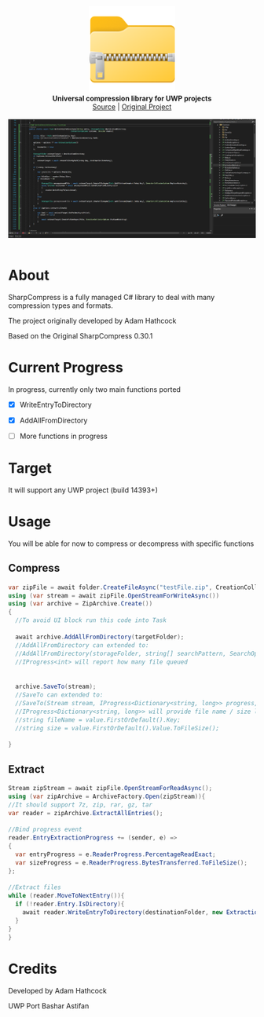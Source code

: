 <p align="center">
  <img src="assets/logo.png" width="176"><br>
  <b>Universal compression library for UWP projects</b><br>
  <a href="./src">Source</a> |
  <a href="https://github.com/adamhathcock/sharpcompress">Original Project</a> 
  <br><br>
  <img src="assets/screen.jpg"><br><br>
</p>


# About

SharpCompress is a fully managed C# library to deal with many compression types and formats. 

The project originally developed by Adam Hathcock 

Based on the Original SharpCompress 0.30.1


# Current Progress

In progress, currently only two main functions ported

- [x] WriteEntryToDirectory

- [x] AddAllFromDirectory

- [ ] More functions in progress


# Target

It will support any UWP project (build 14393+)


# Usage

You will be able for now to compress or decompress with specific functions


## Compress

```csharp
var zipFile = await folder.CreateFileAsync("testFile.zip", CreationCollisionOption.ReplaceExisting);
using (var stream = await zipFile.OpenStreamForWriteAsync())
using (var archive = ZipArchive.Create())
{
  //To avoid UI block run this code into Task
  
  await archive.AddAllFromDirectory(targetFolder);
  //AddAllFromDirectory can extended to:
  //AddAllFromDirectory(storageFolder, string[] searchPattern, SearchOption.AllDirectories, IProgress<int> progress, bool IncludeRootFolder, CancellationTokenSource cancellationTokenSource)
  //IProgress<int> will report how many file queued
  
  
  archive.SaveTo(stream);
  //SaveTo can extended to:
  //SaveTo(Stream stream, IProgress<Dictionary<string, long>> progress, CancellationTokenSource cancellationTokenSource)
  //IProgress<Dictionary<string, long>> will provide file name / size like below:
  //string fileName = value.FirstOrDefault().Key;
  //string size = value.FirstOrDefault().Value.ToFileSize();
  
}            

```


## Extract

```csharp
Stream zipStream = await zipFile.OpenStreamForReadAsync();
using (var zipArchive = ArchiveFactory.Open(zipStream)){
//It should support 7z, zip, rar, gz, tar
var reader = zipArchive.ExtractAllEntries();

//Bind progress event
reader.EntryExtractionProgress += (sender, e) =>
{
  var entryProgress = e.ReaderProgress.PercentageReadExact;
  var sizeProgress = e.ReaderProgress.BytesTransferred.ToFileSize();
};              

//Extract files
while (reader.MoveToNextEntry()){
  if (!reader.Entry.IsDirectory){
    await reader.WriteEntryToDirectory(destinationFolder, new ExtractionOptions() { ExtractFullPath = true, Overwrite = true });
  }
}
}

```


# Credits

Developed by Adam Hathcock 

UWP Port Bashar Astifan